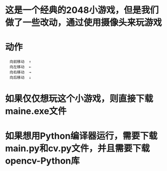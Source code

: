 # 这是一个经典的2048小游戏，但是我们做了一些改动，通过使用摄像头来玩游戏
# 动作
      向前移动  ↑
      向左移动  ←
      向右移动  →
      向后移动  ↓
# 如果仅仅想玩这个小游戏，则直接下载maine.exe文件
# 如果想用Python编译器运行，需要下载main.py和cv.py文件，并且需要下载opencv-Python库
